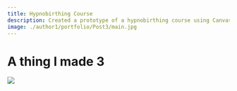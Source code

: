 ```yaml
---
title: Hypnobirthing Course
description: Created a prototype of a hypnobirthing course using Canvas LMS.
image: ./author1/portfolio/Post3/main.jpg
---
```


# A thing I made 3

![](./author1/portfolio/Post3/main.jpg)


